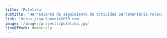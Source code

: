 ```yaml
---
title: 'Poletika'
subtitle: 'Herramienta de seguimiento de actividad parlamentaria relacionada con la Agenda 2030.'
link: 'https://parlamento2030.com'
image: '/images/projects/poletika.jpg'
lineOfWork: democracy
---
```

